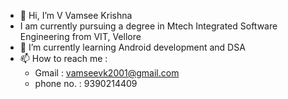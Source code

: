 - 👋 Hi, I’m V Vamsee Krishna
-  I am currently pursuing a degree in Mtech Integrated Software Engineering from VIT, Vellore
- 🌱 I’m currently learning Android development and DSA
- 📫 How to reach me :
    - Gmail : vamseevk2001@gmail.com 
    - phone no. : 9390214409

<!---
vamseevk2001/vamseevk2001 is a ✨ special ✨ repository because its `README.md` (this file) appears on your GitHub profile.
You can click the Preview link to take a look at your changes.
--->
